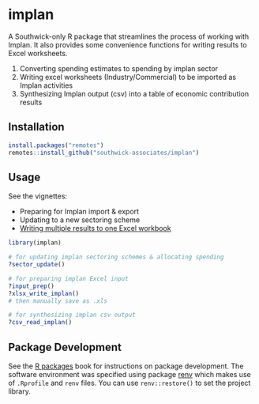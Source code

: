 
# implan

A Southwick-only R package that streamlines the process of working with Implan. It also provides some convenience functions for writing results to Excel worksheets.

1. Converting spending estimates to spending by implan sector
2. Writing excel worksheets (Industry/Commercial) to be imported as Implan activities
3. Synthesizing Implan output (csv) into a table of economic contribution results

## Installation

```r
install.packages("remotes")
remotes::install_github("southwick-associates/implan")
```

## Usage

See the vignettes:

- Preparing for Implan import & export
- Updating to a new sectoring scheme 
- [Writing multiple results to one Excel workbook](github-vignettes/write-excel.md)

```r
library(implan)

# for updating implan sectoring schemes & allocating spending
?sector_update()

# for preparing implan Excel input
?input_prep()
?xlsx_write_implan()
# then manually save as .xls

# for synthesizing implan csv output
?csv_read_implan()
```

## Package Development

See the [R packages](http://r-pkgs.had.co.nz/) book for instructions on package development. The software environment was specified using package [renv](https://rstudio.github.io/renv/index.html) which makes use of `.Rprofile` and `renv` files. You can use `renv::restore()` to set the project library.
